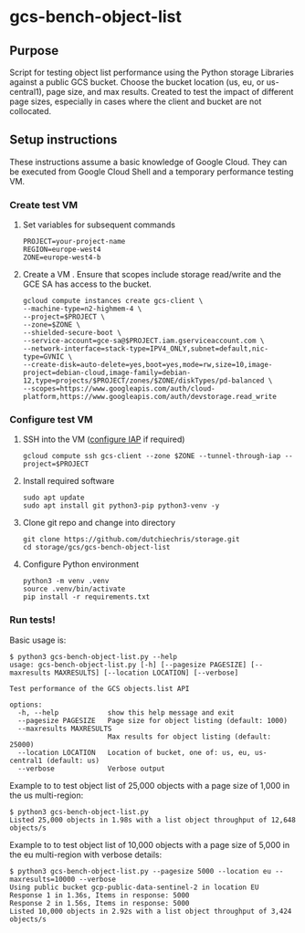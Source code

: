 # gcs-bench-object-list

## Purpose
Script for testing object list performance using the Python storage Libraries against a public GCS bucket. Choose the bucket location (us, eu, or us-central1), page size, and max results. Created to test the impact of different page sizes, especially in cases where the client and bucket are not collocated.

## Setup instructions
These instructions assume a basic knowledge of Google Cloud. They can be executed from Google Cloud Shell and a temporary performance testing VM.

### Create test VM
1. Set variables for subsequent commands
    ```
    PROJECT=your-project-name
    REGION=europe-west4
    ZONE=europe-west4-b
    ```
1. Create a VM . Ensure that scopes include storage read/write and the GCE SA has access to the bucket.
    ```
    gcloud compute instances create gcs-client \
    --machine-type=n2-highmem-4 \
    --project=$PROJECT \
    --zone=$ZONE \
    --shielded-secure-boot \
    --service-account=gce-sa@$PROJECT.iam.gserviceaccount.com \
    --network-interface=stack-type=IPV4_ONLY,subnet=default,nic-type=GVNIC \
    --create-disk=auto-delete=yes,boot=yes,mode=rw,size=10,image-project=debian-cloud,image-family=debian-12,type=projects/$PROJECT/zones/$ZONE/diskTypes/pd-balanced \
    --scopes=https://www.googleapis.com/auth/cloud-platform,https://www.googleapis.com/auth/devstorage.read_write	
    ```
### Configure test VM

1. SSH into the VM ([configure IAP](https://cloud.google.com/compute/docs/connect/ssh-using-iap) if required)
    ```
    gcloud compute ssh gcs-client --zone $ZONE --tunnel-through-iap --project=$PROJECT
    ```
1. Install required software
    ```
    sudo apt update
    sudo apt install git python3-pip python3-venv -y
    ```
1. Clone git repo and change into directory
    ```
    git clone https://github.com/dutchiechris/storage.git
    cd storage/gcs/gcs-bench-object-list
    ```
1. Configure Python environment
    ```
    python3 -m venv .venv
    source .venv/bin/activate
    pip install -r requirements.txt
    ```

### Run tests!

Basic usage is:
```
$ python3 gcs-bench-object-list.py --help
usage: gcs-bench-object-list.py [-h] [--pagesize PAGESIZE] [--maxresults MAXRESULTS] [--location LOCATION] [--verbose]

Test performance of the GCS objects.list API

options:
  -h, --help            show this help message and exit
  --pagesize PAGESIZE   Page size for object listing (default: 1000)
  --maxresults MAXRESULTS
                        Max results for object listing (default: 25000)
  --location LOCATION   Location of bucket, one of: us, eu, us-central1 (default: us)
  --verbose             Verbose output
```

Example to to test object list of 25,000 objects with a page size of 1,000 in the us multi-region:
```
$ python3 gcs-bench-object-list.py
Listed 25,000 objects in 1.98s with a list object throughput of 12,648 objects/s
```

Example to to test object list of 10,000 objects with a page size of 5,000 in the eu multi-region with verbose details:
```
$ python3 gcs-bench-object-list.py --pagesize 5000 --location eu --maxresults=10000 --verbose
Using public bucket gcp-public-data-sentinel-2 in location EU
Response 1 in 1.36s, Items in response: 5000
Response 2 in 1.56s, Items in response: 5000
Listed 10,000 objects in 2.92s with a list object throughput of 3,424 objects/s
```
